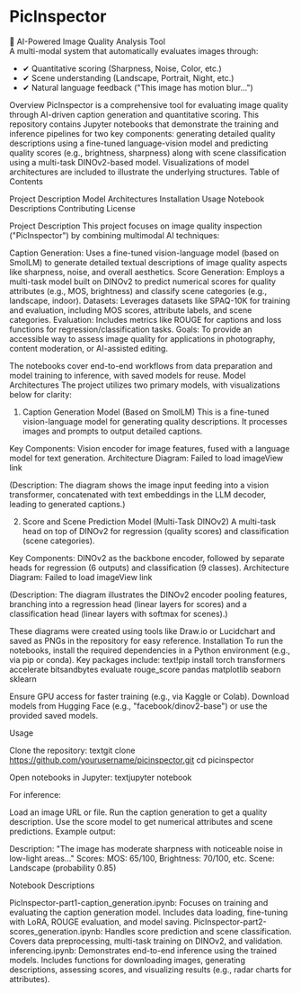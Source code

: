 # PicInspector
📸 AI-Powered Image Quality Analysis Tool  
A multi-modal system that automatically evaluates images through: 
- ✔ Quantitative scoring (Sharpness, Noise, Color, etc.)
- ✔ Scene understanding (Landscape, Portrait, Night, etc.) 
- ✔ Natural language feedback ("This image has motion blur...")

Overview
PicInspector is a comprehensive tool for evaluating image quality through AI-driven caption generation and quantitative scoring. This repository contains Jupyter notebooks that demonstrate the training and inference pipelines for two key components: generating detailed quality descriptions using a fine-tuned language-vision model and predicting quality scores (e.g., brightness, sharpness) along with scene classification using a multi-task DINOv2-based model. Visualizations of model architectures are included to illustrate the underlying structures.
Table of Contents

Project Description
Model Architectures
Installation
Usage
Notebook Descriptions
Contributing
License

Project Description
This project focuses on image quality inspection ("PicInspector") by combining multimodal AI techniques:

Caption Generation: Uses a fine-tuned vision-language model (based on SmolLM) to generate detailed textual descriptions of image quality aspects like sharpness, noise, and overall aesthetics.
Score Generation: Employs a multi-task model built on DINOv2 to predict numerical scores for quality attributes (e.g., MOS, brightness) and classify scene categories (e.g., landscape, indoor).
Datasets: Leverages datasets like SPAQ-10K for training and evaluation, including MOS scores, attribute labels, and scene categories.
Evaluation: Includes metrics like ROUGE for captions and loss functions for regression/classification tasks.
Goals: To provide an accessible way to assess image quality for applications in photography, content moderation, or AI-assisted editing.

The notebooks cover end-to-end workflows from data preparation and model training to inference, with saved models for reuse.
Model Architectures
The project utilizes two primary models, with visualizations below for clarity:
1. Caption Generation Model (Based on SmolLM)
This is a fine-tuned vision-language model for generating quality descriptions. It processes images and prompts to output detailed captions.

Key Components: Vision encoder for image features, fused with a language model for text generation.
Architecture Diagram:
Failed to load imageView link

(Description: The diagram shows the image input feeding into a vision transformer, concatenated with text embeddings in the LLM decoder, leading to generated captions.)

2. Score and Scene Prediction Model (Multi-Task DINOv2)
A multi-task head on top of DINOv2 for regression (quality scores) and classification (scene categories).

Key Components: DINOv2 as the backbone encoder, followed by separate heads for regression (6 outputs) and classification (9 classes).
Architecture Diagram:
Failed to load imageView link

(Description: The diagram illustrates the DINOv2 encoder pooling features, branching into a regression head (linear layers for scores) and a classification head (linear layers with softmax for scenes).)

These diagrams were created using tools like Draw.io or Lucidchart and saved as PNGs in the repository for easy reference.
Installation
To run the notebooks, install the required dependencies in a Python environment (e.g., via pip or conda). Key packages include:
text!pip install torch transformers accelerate bitsandbytes evaluate rouge_score pandas matplotlib seaborn sklearn

Ensure GPU access for faster training (e.g., via Kaggle or Colab).
Download models from Hugging Face (e.g., "facebook/dinov2-base") or use the provided saved models.

Usage

Clone the repository:
textgit clone https://github.com/yourusername/picinspector.git
cd picinspector

Open notebooks in Jupyter:
textjupyter notebook

For inference:

Load an image URL or file.
Run the caption generation to get a quality description.
Use the score model to get numerical attributes and scene predictions.
Example output:

Description: "The image has moderate sharpness with noticeable noise in low-light areas..."
Scores: MOS: 65/100, Brightness: 70/100, etc.
Scene: Landscape (probability 0.85)


Notebook Descriptions

PicInspector-part1-caption_generation.ipynb: Focuses on training and evaluating the caption generation model. Includes data loading, fine-tuning with LoRA, ROUGE evaluation, and model saving.
PicInspector-part2-scores_generation.ipynb: Handles score prediction and scene classification. Covers data preprocessing, multi-task training on DINOv2, and validation.
inferencing.ipynb: Demonstrates end-to-end inference using the trained models. Includes functions for downloading images, generating descriptions, assessing scores, and visualizing results (e.g., radar charts for attributes).
